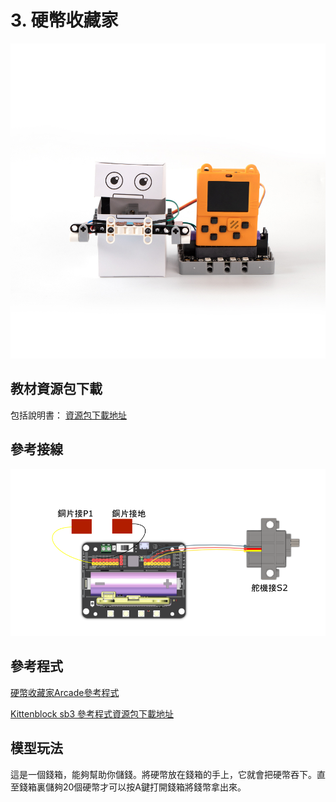 # 3. 硬幣收藏家

![](../../images/coin3.jpg)

## 教材資源包下載

包括說明書： [資源包下載地址](http://bit.ly/MeowbitCreatorKit_SH_ResourcsePack)

## 參考接線

![](../../images/coin_wire.png)

## 參考程式

[硬幣收藏家Arcade參考程式](https://makecode.com/_MFFLfW0RUKuX)

[Kittenblock sb3 參考程式資源包下載地址](http://bit.ly/MeowbitCreatorKit_SH_ResourcsePack)

## 模型玩法

這是一個錢箱，能夠幫助你儲錢。將硬幣放在錢箱的手上，它就會把硬幣吞下。直至錢箱裏儲夠20個硬幣才可以按A鍵打開錢箱將錢幣拿出來。
